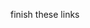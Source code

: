 finish these links
[](https://www.geeksforgeeks.org/bitwise-hacks-for-competitive-programming/?ref=lbp)
[](https://www.geeksforgeeks.org/bit-tricks-competitive-programming/?ref=lbp)
